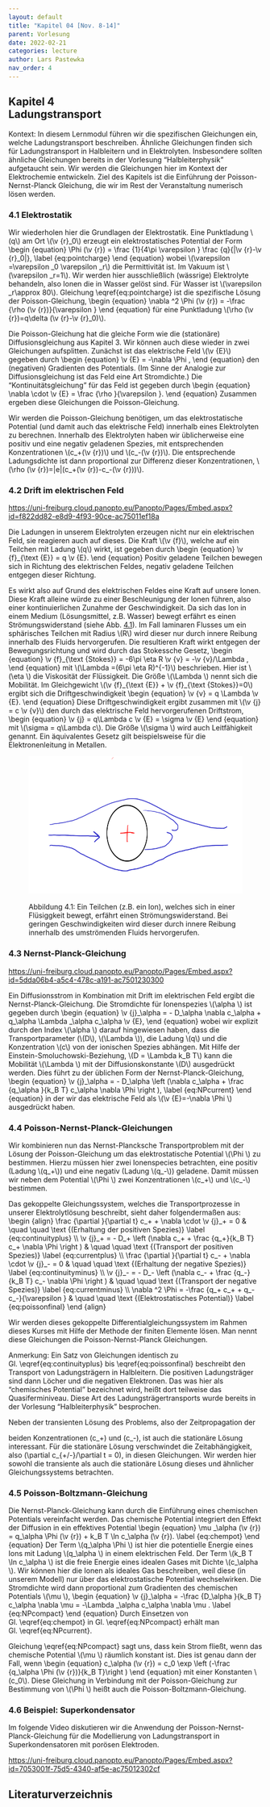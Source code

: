 ```yaml
---
layout: default
title: "Kapitel 04 [Nov. 8-14]"
parent: Vorlesung
date: 2022-02-21
categories: lecture
author: Lars Pastewka
nav_order: 4
---
```



<h2 class='chapterHead'><span class='titlemark'>Kapitel 4</span><br /><a id='x1-10004'></a>Ladungstransport</h2>
<div id='shaded*-1' class='framedenv'>
<!-- l. 6 --><p class='noindent'><span class='underline'><span class='cmbx-12'>Kontext:</span></span> In diesem Lernmodul führen wir die spezifischen Gleichungen ein,
welche Ladungstransport beschreiben. Ähnliche Gleichungen finden sich für
Ladungstransport in Halbleitern und in Elektrolyten. Insbesondere sollten
ähnliche Gleichungen bereits in der Vorlesung “Halbleiterphysik” aufgetaucht
sein. Wir werden die Gleichungen hier im Kontext der Elektrochemie
entwickeln. Ziel des Kapitels ist die Einführung der Poisson-Nernst-Planck
Gleichung, die wir im Rest der Veranstaltung numerisch lösen werden. </p></div>
<h3 class='sectionHead'><span class='titlemark'>4.1 </span> <a id='x1-20004.1'></a>Elektrostatik</h3>
<!-- l. 12 --><p class='noindent'>Wir wiederholen hier die Grundlagen der Elektrostatik. Eine Punktladung \(q\) am
Ort \(\v {r}_0\) erzeugt ein elektrostatisches Potential der Form \begin {equation} \Phi (\v {r}) = \frac {1}{4\pi \varepsilon } \frac {q}{|\v {r}-\v {r}_0|}, \label {eq:pointcharge} \end {equation}
wobei \(\varepsilon =\varepsilon _0 \varepsilon _r\) die Permittivität ist. Im Vakuum ist \(\varepsilon _r=1\). Wir werden hier ausschließlich
(wässrige) Elektrolyte behandeln, also Ionen die in Wasser gelöst sind. Für
Wasser ist \(\varepsilon _r\approx 80\). Gleichung \eqref{eq:pointcharge} ist die spezifische Lösung der
Poisson-Gleichung, \begin {equation} \nabla ^2 \Phi (\v {r}) = -\frac {\rho (\v {r})}{\varepsilon } \end {equation}
für eine Punktladung \(\rho (\v {r})=q\delta (\v {r}-\v {r}_0)\).
</p><!-- l. 23 --><p class='indent'> Die Poisson-Gleichung hat die gleiche Form wie die (stationäre)
Diffusionsgleichung aus Kapitel 3. Wir können auch diese wieder in zwei
Gleichungen aufsplitten. Zunächst ist das elektrische Feld \(\v {E}\) gegeben durch
\begin {equation} \v {E} = -\nabla \Phi , \end {equation}
den (negativen) Gradienten des Potentials. (Im Sinne der Analogie zur
Diffusionsgleichung ist das Feld eine Art Stromdichte.) Die “Kontinuitätsgleichung”
für das Feld ist gegeben durch \begin {equation} \nabla \cdot \v {E} = \frac {\rho }{\varepsilon }. \end {equation}
Zusammen ergeben diese Gleichungen die Poisson-Gleichung.
</p><!-- l. 33 --><p class='indent'> Wir werden die Poisson-Gleichung benötigen, um das elektrostatische
Potential (und damit auch das elektrische Feld) innerhalb eines Elektrolyten zu
berechnen. Innerhalb des Elektrolyten haben wir üblicherweise eine positiv und
eine negativ geladenen Spezies, mit entsprechenden Konzentrationen \(c_+(\v {r})\) und \(c_-(\v {r})\). Die
entsprechende Ladungsdichte ist dann proportional zur Differenz dieser
Konzentrationen, \(\rho (\v {r})=|e|(c_+(\v {r})-c_-(\v {r}))\).
</p><!-- l. 35 --><p class='noindent'>
</p>



<h3 class='sectionHead'><span class='titlemark'>4.2 </span> <a id='x1-30004.2'></a>Drift im elektrischen Feld</h3>
<!-- l. 37 --><p class='noindent'><a href='https://uni-freiburg.cloud.panopto.eu/Panopto/Pages/Embed.aspx?id=f822dd82-e8d9-4f93-90ce-ac75011ef18a' class='url'><span class='cmtt-12'>https://uni-freiburg.cloud.panopto.eu/Panopto/Pages/Embed.aspx?id=f822dd82-e8d9-4f93-90ce-ac75011ef18a</span></a>
</p><!-- l. 39 --><p class='indent'> Die Ladungen in unserem Elektrolyten erzeugen nicht nur ein elektrischen
Feld, sie reagieren auch auf dieses. Die Kraft \(\v {f}\), welche auf ein Teilchen mit Ladung
\(q\) wirkt, ist gegeben durch \begin {equation} \v {f}_{\text {E}} = q \v {E}. \end {equation}
Positiv geladene Teilchen bewegen sich in Richtung des elektrischen Feldes,
negativ geladene Teilchen entgegen dieser Richtung.
</p><!-- l. 45 --><p class='indent'> Es wirkt also auf Grund des elektrischen Feldes eine <span class='cmti-12'>Kraft </span>auf unsere Ionen.
Diese Kraft alleine würde zu einer <span class='cmti-12'>Beschleunigung </span>der Ionen führen,
also einer kontinuierlichen Zunahme der Geschwindigkeit. Da sich das
Ion in einem Medium (Lösungsmittel, z.B. Wasser) bewegt erfährt es
einen Strömungswiderstand (siehe Abb. <a href='#x1-3001r1'>4.1<!-- tex4ht:ref: fig:brownian --></a>). Im Fall laminaren Flusses
um ein sphärisches Teilchen mit Radius \(R\) wird dieser nur durch innere
Reibung innerhalb des Fluids hervorgerufen. Die resultieren Kraft wirkt
entgegen der Bewegungsrichtung und wird durch das Stokessche Gesetz,
\begin {equation} \v {f}_{\text {Stokes}} = -6\pi \eta R \v {v} = -\v {v}/\Lambda , \end {equation}
mit \(\Lambda =(6\pi \eta R)^{-1}\) beschrieben. Hier ist \(\eta \) die Viskosität der Flüssigkeit. Die Größe \(\Lambda \) nennt sich
die <span class='cmti-12'>Mobilität</span>. Im Gleichgewicht \(\v {f}_{\text {E}} + \v {f}_{\text {Stokes}}=0\) ergibt sich die Driftgeschwindigkeit
\begin {equation} \v {v} = q \Lambda \v {E}. \end {equation}
Diese Driftgeschwindigkeit ergibt zusammen mit \(\v {j} = c \v {v}\) den durch das elektrische Feld
hervorgerufenen Driftstrom, \begin {equation} \v {j} = q\Lambda c \v {E} = \sigma \v {E} \end {equation}
mit \(\sigma = q\Lambda c\). Die Größe \(\sigma \) wird auch Leitfähigkeit genannt. Ein äquivalentes Gesetz gilt
beispielsweise für die Elektronenleitung in Metallen.
</p>
<figure class='figure'>







<!-- l. 64 --><p class='noindent'> <img width='585' height='273' src='Figures/Drag_Force-.png' alt='PIC' /> <a id='x1-3001r1'></a>
<a id='x1-3002'></a>
</p>
<figcaption class='caption'><span class='id'>Abbildung 4.1: </span><span class='content'>Ein Teilchen (z.B. ein Ion), welches sich in einer
Flüsiggkeit bewegt, erfährt einen Strömungswiderstand. Bei geringen
Geschwindigkeiten wird dieser durch innere Reibung innerhalb des
umströmenden Fluids hervorgerufen.
</span></figcaption><!-- tex4ht:label?: x1-3001r4.2 -->



</figure>
<h3 class='sectionHead'><span class='titlemark'>4.3 </span> <a id='x1-40004.3'></a>Nernst-Planck-Gleichung</h3>
<!-- l. 72 --><p class='noindent'><a href='https://uni-freiburg.cloud.panopto.eu/Panopto/Pages/Embed.aspx?id=5dda06b4-a5c4-478c-a191-ac7501230300' class='url'><span class='cmtt-12'>https://uni-freiburg.cloud.panopto.eu/Panopto/Pages/Embed.aspx?id=5dda06b4-a5c4-478c-a191-ac7501230300</span></a>
</p><!-- l. 74 --><p class='indent'> Ein Diffusionsstrom in Kombination mit Drift im elektrischen Feld ergibt die
<span class='cmti-12'>Nernst-Planck-Gleichung</span>. Die Stromdichte für Ionenspezies \(\alpha \) ist gegeben durch
\begin {equation} \v {j}_\alpha = - D_\alpha \nabla c_\alpha + q_\alpha \Lambda _\alpha c_\alpha \v {E}, \end {equation}
wobei wir explizit durch den Index \(\alpha \) darauf hingewiesen haben, dass die
Transportparameter (\(D\), \(\Lambda \)), die Ladung \(q\) und die Konzentration \(c\) von der ionischen
Spezies abhängen. Mit Hilfe der Einstein-Smoluchowski-Beziehung, \(D = \Lambda k_B T\) kann die
Mobilität \(\Lambda \) mit der Diffusionskonstante \(D\) ausgedrückt werden. Dies führt zu der
üblichen Form der Nernst-Planck-Gleichung, \begin {equation} \v {j}_\alpha = - D_\alpha \left (\nabla c_\alpha + \frac {q_\alpha }{k_B T} c_\alpha \nabla \Phi \right ), \label {eq:NPcurrent} \end {equation}
in der wir das elektrische Feld als \(\v {E}=-\nabla \Phi \) ausgedrückt haben.
</p><!-- l. 89 --><p class='noindent'>
</p>
<h3 class='sectionHead'><span class='titlemark'>4.4 </span> <a id='x1-50004.4'></a>Poisson-Nernst-Planck-Gleichungen</h3>
<!-- l. 91 --><p class='noindent'>Wir kombinieren nun das Nernst-Plancksche Transportproblem mit der Lösung
der Poisson-Gleichung um das elektrostatische Potential \(\Phi \) zu bestimmen. Hierzu
müssen hier zwei Ionenspecies betrachten, eine positiv (Ladung \(q_+\)) und eine
negativ (Ladung \(q_-\)) geladene. Damit müssen wir neben dem Potential \(\Phi \) zwei
Konzentrationen \(c_+\) und \(c_-\) bestimmen.
</p><!-- l. 93 --><p class='indent'> Das gekoppelte Gleichungssystem, welches die Transportprozesse in
unserer Elektrolytlösung beschreibt, sieht daher folgendermaßen aus: \begin {align} \frac {\partial }{\partial t} c_+ + \nabla \cdot \v {j}_+ = 0 &amp; \quad \quad \text {(Erhaltung der positiven Spezies)} \label {eq:continuityplus} \\ \v {j}_+ = - D_+ \left (\nabla c_+ + \frac {q_+}{k_B T} c_+ \nabla \Phi \right ) &amp; \quad \quad \text {(Transport der positiven Spezies)} \label {eq:currentplus} \\ \frac {\partial }{\partial t} c_- + \nabla \cdot \v {j}_- = 0 &amp; \quad \quad \text {(Erhaltung der negative Spezies)} \label {eq:continuityminus} \\ \v {j}_- = - D_- \left (\nabla c_- + \frac {q_-}{k_B T} c_- \nabla \Phi \right ) &amp; \quad \quad \text {(Transport der negative Spezies)} \label {eq:currentminus} \\ \nabla ^2 \Phi = -\frac {q_+ c_+ + q_- c_-}{\varepsilon } &amp; \quad \quad \text {(Elektrostatisches Potential)} \label {eq:poissonfinal} \end {align}
</p><!-- l. 128 --><p class='indent'> Wir werden dieses gekoppelte Differentialgleichungssystem im Rahmen dieses
Kurses mit Hilfe der Methode der finiten Elemente lösen. Man nennt diese
Gleichungen die <span class='cmti-12'>Poisson-Nernst-Planck Gleichungen</span>.
</p>
<div id='shaded*-1' class='framedenv'>
<!-- l. 130 --><p class='noindent'><span class='underline'><span class='cmbx-12'>Anmerkung:</span></span> Ein Satz von Gleichungen identisch zu Gl. \eqref{eq:continuityplus}
bis \eqref{eq:poissonfinal} beschreibt den Transport von Ladungsträgern in
Halbleitern. Die positiven Ladungsträger sind dann Löcher und die negativen
Elektronen. Das was hier als “chemisches Potential” bezeichnet wird, heißt dort
teilweise das Quasiferminiveau. Diese Art des Ladungsträgertransports wurde
bereits in der Vorlesung “Halbleiterphysik” besprochen. </p></div>



<!-- l. 134 --><p class='indent'> Neben der transienten Lösung des Problems, also der Zeitpropagation der
beiden Konzentrationen \(c_+\) und \(c_-\), ist auch die stationäre Lösung interessant. Für
die stationäre Lösung verschwindet die Zeitabhängigkeit, also \(\partial c_{+/-}/\partial t = 0\), in diesen
Gleichungen. Wir werden hier sowohl die transiente als auch die stationäre
Lösung dieses und ähnlicher Gleichungssystems betrachten.
</p><!-- l. 137 --><p class='noindent'>
</p>
<h3 class='sectionHead'><span class='titlemark'>4.5 </span> <a id='x1-60004.5'></a>Poisson-Boltzmann-Gleichung</h3>
<!-- l. 139 --><p class='noindent'>Die Nernst-Planck-Gleichung kann durch die Einführung eines <span class='cmti-12'>chemischen
</span><span class='cmti-12'>Potentials </span>vereinfacht werden. Das chemische Potential integriert den Effekt der
Diffusion in ein effektives Potential \begin {equation} \mu _\alpha (\v {r}) = q_\alpha \Phi (\v {r}) + k_B T \ln c_\alpha (\v {r}). \label {eq:chempot} \end {equation}
Der Term \(q_\alpha \Phi \) ist hier die potentielle Energie eines Ions mit Ladung \(q_\alpha \) in einem
elektrischen Feld. Der Term \(k_B T \ln c_\alpha \) ist die freie Energie eines idealen Gases mit Dichte \(c_\alpha \).
Wir können hier die Ionen als ideales Gas beschreiben, weil diese (in
unserem Modell) nur über das elektrostatische Potential wechselwirken. Die
Stromdichte wird dann proportional zum Gradienten des chemischen Potentials \(\mu \),
\begin {equation} \v {j}_\alpha = -\frac {D_\alpha }{k_B T} c_\alpha \nabla \mu = -\Lambda _\alpha c_\alpha \nabla \mu . \label {eq:NPcompact} \end {equation}
Durch Einsetzen von Gl. \eqref{eq:chempot} in Gl. \eqref{eq:NPcompact}
erhält man Gl. \eqref{eq:NPcurrent}.
</p><!-- l. 155 --><p class='indent'> Gleichung \eqref{eq:NPcompact} sagt uns, dass kein Strom fließt, wenn das
chemische Potential \(\mu \) räumlich konstant ist. Dies ist genau dann der Fall, wenn
\begin {equation} c_\alpha (\v {r}) = c_0 \exp \left (-\frac {q_\alpha \Phi (\v {r})}{k_B T}\right ) \end {equation}
mit einer Konstanten \(c_0\). Diese Gleichung in Verbindung mit der Poisson-Gleichung
zur Bestimmung von \(\Phi \) heißt auch die <span class='cmti-12'>Poisson-Boltzmann-Gleichung</span>.
</p><!-- l. 162 --><p class='noindent'>
</p>
<h3 class='sectionHead'><span class='titlemark'>4.6 </span> <a id='x1-70004.6'></a>Beispiel: Superkondensator</h3>
<!-- l. 164 --><p class='noindent'>Im folgende Video diskutieren wir die Anwendung der Poisson-Nernst-Planck-Gleichung
für die Modellierung von Ladungstransport in Superkondensatoren mit porösen
Elektroden.
</p><!-- l. 166 --><p class='indent'> <a href='https://uni-freiburg.cloud.panopto.eu/Panopto/Pages/Embed.aspx?id=7053001f-75d5-4340-af5e-ac75012302cf' class='url'><span class='cmtt-12'>https://uni-freiburg.cloud.panopto.eu/Panopto/Pages/Embed.aspx?id=7053001f-75d5-4340-af5e-ac75012302cf</span></a>



</p>
<h2 class='likechapterHead'><a id='x1-80004.6'></a>Literaturverzeichnis</h2>


